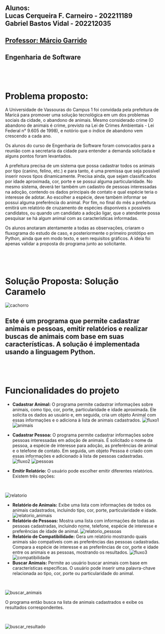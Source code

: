 ## Alunos: <br> Lucas Cerqueira F. Carneiro - 202211189 <br> Gabriel Bastos Vidal - 202212035

## <a><a href="https://github.com/marciogarridoLaCop">Professor: Márcio Garrido</a></a> 
## Engenharia de Software 
#
<br>


# Problema proposto:
A Universidade de Vassouras do Campus 1 foi convidada pela prefeitura de Maricá para promover uma solução tecnológica em um dos problemas sociais da cidade, o abandono de animais. Mesmo considerado crime (O abandono de animais é crime, previsto na Lei de Crimes Ambientais - Lei Federal n° 9.605 de 1998), e notório que o índice de abandono vem crescendo a cada ano.

Os alunos do curso de Engenharia de Software foram convocados para a reunião com a secretaria da cidade para entender a demanda solicitada e alguns pontos foram levantados.

A prefeitura precisa de um sistema que possa cadastrar todos os animais por tipo (canino, felino, etc.) e para tanto, é uma premissa que seja possível inserir novos tipos dinamicamente. Precisa ainda, que sejam classificados por idade aproximada, cor, porte e se possui alguma particularidade. No mesmo sistema, deverá ter também um cadastro de pessoas interessadas na adoção, contendo os dados principais de contato e qual espécie teria o interesse de adotar. Ao escolher a espécie, deve também informar se possui alguma preferência do animal. Por fim, no final do mês a prefeitura emitirá um relatório de cruzamento de espécies disponíveis x possíveis candidatos, ou quando um candidato a adoção ligar, que o atendente possa pesquisar se há algum animal com as características informadas.

Os alunos anotaram atentamente a todas as observações, criaram o fluxograma do estudo de caso, e posteriormente o primeiro protótipo em Python, ainda que em modo texto, e sem requisitos gráficos. A ideia foi apenas validar a proposta do programa junto ao solicitante.
#
<br>


# Solução Proposta: Solução Caramelo

![cachorro](./Imagens/cachorro.jpg)

## Este é um programa que permite cadastrar animais e pessoas, emitir relatórios e realizar buscas de animais com base em suas características. A solução é implementada usando a linguagem Python.
#
<br>


 # Funcionalidades do projeto

 - <strong>Cadastrar Animal:</strong> O programa permite cadastrar informações sobre animais, como tipo, cor, porte, particularidade e idade aproximada. Ele solicita os dados ao usuário e, em seguida, cria um objeto Animal com essas informações e o adiciona à lista de animais cadastrados.
 ![fluxo1](./Imagens/fluxo_animais.png)
![animais](./Imagens/Screenshot_1.png)

- <strong>Cadastrar Pessoa:</strong> O programa permite cadastrar informações sobre pessoas interessadas em adoção de animais. É solicitado o nome da pessoa, a espécie de interesse para adoção, as preferências de animal e o telefone de contato. Em seguida, um objeto Pessoa é criado com essas informações e adicionado à lista de pessoas cadastradas.<br>
![fluxo2](./Imagens/fluxo_pessoas.png)
![pessoas](./Imagens/pessoa.png)

- <strong>Emitir Relatório:</strong> O usuário pode escolher emitir diferentes relatórios. Existem três opções:
<br>

![relatorio](./Imagens/relatorio.png)

 - <strong>Relatório de Animais:</strong> Exibe uma lista com informações de todos os animais cadastrados, incluindo tipo, cor, porte, particularidade e idade.
![relatorio_animais](./Imagens/rela_animal.png)
- <strong>Relatório de Pessoas:</strong> Mostra uma lista com informações de todas as pessoas cadastradas, incluindo nome, telefone, espécie de interesse e preferências de idade de animal.
![relatorio_pessoas](./Imagens/rela_pessoa.png)
- <strong>Relatório de Compatibilidade:</strong> Gera um relatório mostrando quais animais são compatíveis com as preferências das pessoas cadastradas. Compara a espécie de interesse e as preferências de cor, porte e idade entre os animais e as pessoas, mostrando os resultados.
![fluxo3](./Imagens/fluxo_cruzamento.png)
![compatibilidade](./Imagens/compatibilidade.png)
- <strong>Buscar Animais:</strong> Permite ao usuário buscar animais com base em características específicas. O usuário pode inserir uma palavra-chave relacionada ao tipo, cor, porte ou particularidade do animal.
<br>

![buscar_animais](./Imagens/buscar_animais.png)
<br>

O programa então busca na lista de animais cadastrados e exibe os resultados correspondentes.

<br>

![buscar_resultado](./Imagens/buscar_resultado.png)
